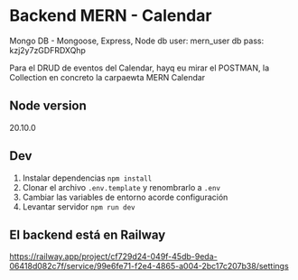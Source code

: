 # Backend MERN - Calendar
Mongo DB - Mongoose, Express, Node
db user: mern_user
db pass: kzj2y7zGDFRDXQhp

Para el DRUD de eventos del Calendar, hayq eu mirar el POSTMAN, la Collection en concreto la carpaewta MERN Calendar

## Node version 
20.10.0

## Dev

1. Instalar dependencias `npm install`
2. Clonar el archivo `.env.template` y renombrarlo a `.env` 
3. Cambiar las variables de entorno acorde configuración
3. Levantar servidor `npm run dev`


## El backend está en Railway
https://railway.app/project/cf729d24-049f-45db-9eda-06418d082c7f/service/99e6fe71-f2e4-4865-a004-2bc17c207b38/settings